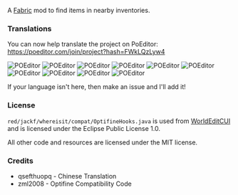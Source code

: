 A [Fabric](https://fabricmc.net/) mod to find items in nearby inventories.

### Translations

You can now help translate the project on PoEditor: https://poeditor.com/join/project?hash=FWkLQzLyw4

![POEditor](https://img.shields.io/poeditor/progress/416181/en?token=c952137f9b9b38bb222db987aedc45fe)
![POEditor](https://img.shields.io/poeditor/progress/416181/zh-Hans?token=c952137f9b9b38bb222db987aedc45fe)
![POEditor](https://img.shields.io/poeditor/progress/416181/fr?token=c952137f9b9b38bb222db987aedc45fe)
![POEditor](https://img.shields.io/poeditor/progress/416181/de?token=c952137f9b9b38bb222db987aedc45fe)
![POEditor](https://img.shields.io/poeditor/progress/416181/pl?token=c952137f9b9b38bb222db987aedc45fe)
![POEditor](https://img.shields.io/poeditor/progress/416181/pt?token=c952137f9b9b38bb222db987aedc45fe)
![POEditor](https://img.shields.io/poeditor/progress/416181/ru?token=c952137f9b9b38bb222db987aedc45fe)
![POEditor](https://img.shields.io/poeditor/progress/416181/es?token=c952137f9b9b38bb222db987aedc45fe)
![POEditor](https://img.shields.io/poeditor/progress/416181/tr?token=c952137f9b9b38bb222db987aedc45fe)
![POEditor](https://img.shields.io/poeditor/progress/416181/cy?token=c952137f9b9b38bb222db987aedc45fe)

If your language isn't here, then make an issue and I'll add it!

### License
`red/jackf/whereisit/compat/OptifineHooks.java` is used from [WorldEditCUI](https://github.com/mikroskeem/WorldEditCUI) and is licensed under the Eclipse Public License 1.0.

All other code and resources are licensed under the MIT license.

### Credits

- qsefthuopq - Chinese Translation
- zml2008 - Optifine Compatibility Code

